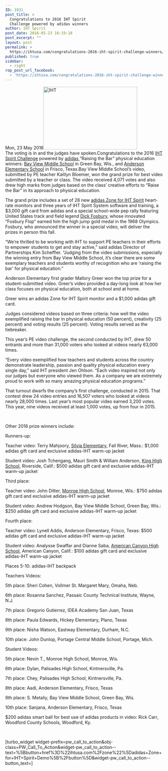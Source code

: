 ```yaml
---
ID: 1931
post_title: >
  Congratulations to 2016 IHT Spirit
  Challenge powered by adidas winners
author: IHT Spirit
post_date: 2016-05-23 16:19:18
post_excerpt: ""
layout: post
permalink: >
  https://ihtusa.com/congratulations-2016-iht-spirit-challenge-winners/
published: true
sidebar:
  - right
rop_post_url_facebook:
  - 'https://ihtusa.com/congratulations-2016-iht-spirit-challenge-winners/?utm_source=ReviveOldPost&utm_medium=social&utm_campaign=ReviveOldPost'
---
```

<article>Mon, 23 May 2016<a href="https://ihtusa.com/wp-content/uploads/2015/07/Spirit-Challenge-Logo.jpg"><img class="alignleft wp-image-1916 size-medium" src="https://ihtusa.com/wp-content/uploads/2015/07/Spirit-Challenge-Logo-300x200.jpg" alt="IHT" width="300" height="200" /></a></article><article>The voting is in and the judges have spoken.Congratulations to the 2016 <a href="http://ihtusa.com/spirit-system" target="_blank">IHT Spirit Challenge</a> powered by <a href="http://www.adidas.com" target="_blank">adidas </a>“Raising the Bar” physical education winners: <a href="http://bayviewhssd.weebly.com" target="_blank">Bay View Middle School</a> in Green Bay, Wis., and <a href="http://schools.friscoisd.org/ES/anderson" target="_blank">Anderson Elementary School</a> in Frisco, Texas.<!--more-->Bay View Middle School’s video, submitted by PE teacher Kaitlyn Bloemer, won the grand prize for best video submitted by a teacher or class. The video received 4,071 votes and also drew high marks from judges based on the class’ creative efforts to “Raise the Bar” in its approach to physical education.

The grand prize includes a set of 28 new <a href="https://ihtusa.com/zone" target="_blank">adidas Zone for IHT Spirit</a> heart-rate monitors and three years of IHT Spirit System software and training, a $3,000 gift card from adidas and a special school-wide pep rally featuring United States track and field legend <a href="https://www.usatf.org/HallOfFame/TF/showBio.asp?HOFIDs=57" target="_blank">Dick Fosbury</a>, whose innovated “Fosbury Flop” earned him the high jump gold medal in the 1968 Olympics. Fosbury, who announced the winner in a special video, will deliver the prizes in person this fall.

“We’re thrilled to be working with IHT to support PE teachers in their efforts to empower students to get and stay active,” said adidas Director of Partnerships Kim Scheffler. “Judging from the video submissions, especially the winning entry from Bay View Middle School, it’s clear there are some exemplary teachers and students worthy of recognition who are ‘raising the bar’ for physical education.”

Anderson Elementary first grader Mallory Greer won the top prize for a student-submitted video. Greer’s video provided a day-long look at how her class focuses on physical education, both at school and at home.

Greer wins an adidas Zone for IHT Spirit monitor and a $1,000 adidas gift card.

Judges considered videos based on three criteria: how well the video exemplified raising the bar in physical education (50 percent), creativity (25 percent) and voting results (25 percent). Voting results served as the tiebreaker.

This year’s PE video challenge, the second conducted by IHT, drew 50 entrants and more than 31,000 voters who looked at videos nearly 63,000 times.

“Every video exemplified how teachers and students across the country demonstrate leadership, passion and quality physical education every single day,” said IHT president Jen Ohlson. “Each video inspired not only our judges but everyone who viewed them. As a company we are extremely proud to work with so many amazing physical education programs.”

That turnout dwarfs the company’s first challenge, conducted in 2015. That contest drew 24 video entries and 16,507 voters who looked at videos nearly 28,000 times. Last year’s most popular video earned 3,200 votes. This year, nine videos received at least 1,000 votes, up from four in 2015.

&nbsp;

Other 2016 prize winners include:

Runners-up:

Teacher video: Terry Mahjoory, <a href="http://www.fallriverschools.org/silvia.cfm" target="_blank">Silvia Elementary</a>, Fall River, Mass.: $1,000 adidas gift card and exclusive adidas-IHT warm-up jacket

Student video: Josh Tchengang, Mauri Smith &amp; William Anderson, <a href="http://www.rusdlink.org/" target="_blank">King High School</a>, Riverside, Calif.: $500 adidas gift card and exclusive adidas-IHT warm-up jacket

Third place:

Teacher video: John Ditter, <a href="http://monroeschools-dac.ss5.sharpschool.com/" target="_blank">Monroe High School</a>, Monroe, Wis.: $750 adidas gift card and exclusive adidas-IHT warm-up jacket

Student video: Andrew Hodgson, Bay View Middle School, Green Bay, Wis.: $250 adidas gift card and exclusive adidas-IHT warm-up jacket

Fourth place:

Teacher video: Lynell Addis, Anderson Elementary, Frisco, Texas: $500 adidas gift card and exclusive adidas-IHT warm-up jacket

Student video: Analysse Swaffar and Dianne Saba, <a href="http://amcanhs.com/" target="_blank">American Canyon High School</a>, American Canyon, Calif.: $100 adidas gift card and exclusive adidas-IHT warm-up jacket

Places 5-10: adidas-IHT backpack

Teachers Videos:

5th place: Sheri Cohen, Vollmer St. Margaret Mary, Omaha, Neb.

6th place: Rosanna Sanchez, Passaic County Technical Institute, Wayne, N.J.

7th place: Gregorio Gutierrez, IDEA Academy San Juan, Texas

8th place: Paula Edwards, Hickey Elementary, Plano, Texas

9th place: Nisha Watson, Eastway Elementary, Durham, N.C.

10th place: John Dunlop, Portage Central Middle School, Portage, Mich.

Student Videos:

5th place: Nevin T., Monroe High School, Monroe, Wis.

6th place: Dylan, Palisades High School, Kintnersville, Pa.

7th place: Chey, Palisades High School, Kintnersville, Pa.

8th place: Aadi, Anderson Elementary, Frisco, Texas

9th place: S. Metaliy, Bay View Middle School, Green Bay, Wis.

10th place: Sanjana, Anderson Elementary, Frisco, Texas

$200 adidas smart ball for best use of adidas products in video: Rick Carr, Woodford County Schools, Woodford, Ky.

&nbsp;

</article>[turbo_widget widget-prefix=pw_call_to_action&obj-class=PW_Call_To_Action&widget-pw_call_to_action--text=%5Bbutton+href%3D%22ihtusa.com%2Fzone%22%5Dadidas+Zone+for+IHT+Spirit+Demo%5B%2Fbutton%5D&widget-pw_call_to_action--button_text=]